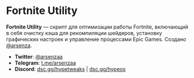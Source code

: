 # Fortnite Utility

**Fortnite Utility** — скрипт для оптимизации работы Fortnite, включающий в себя очистку кэша для рекомпиляции шейдеров, установку графических настроек и управление процессами Epic Games. 
Создано [@arsenza](https://github.com/arsenzaaa).

- **Twitter**: [@arsenzaa](https://twitter.com/arsenzaa)
- **Telegram**: [t.me/arsenzaa](https://t.me/arsenzaa)
- **Discord**: [dsc.gg/hypetweaks](https://dsc.gg/hypetweaks) | [dsc.gg/hypeos](https://dsc.gg/hypeos)
